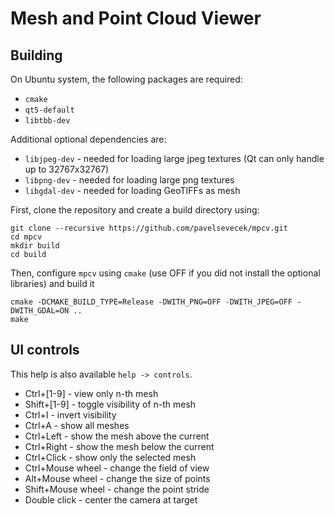 # Mesh and Point Cloud Viewer

## Building
On Ubuntu system, the following packages are required:
- `cmake`
- `qt5-default`
- `libtbb-dev`

Additional optional dependencies are:
- `libjpeg-dev`  - needed for loading large jpeg textures (Qt can only handle up to 32767x32767)
- `libpng-dev`   - needed for loading large png textures
- `libgdal-dev`  - needed for loading GeoTIFFs as mesh

First, clone the repository and create a build directory using:
```
git clone --recursive https://github.com/pavelsevecek/mpcv.git
cd mpcv
mkdir build
cd build
```

Then, configure `mpcv` using `cmake` (use OFF if you did not install the optional libraries) and build it
```
cmake -DCMAKE_BUILD_TYPE=Release -DWITH_PNG=OFF -DWITH_JPEG=OFF -DWITH_GDAL=ON ..
make
```

## UI controls
This help is also available `help -> controls`.
- Ctrl+[1-9] -  view only n-th mesh
- Shift+[1-9] - toggle visibility of n-th mesh
- Ctrl+I -      invert visibility
- Ctrl+A -      show all meshes
- Ctrl+Left -   show the mesh above the current
- Ctrl+Right -  show the mesh below the current
- Ctrl+Click -  show only the selected mesh
- Ctrl+Mouse wheel -   change the field of view
- Alt+Mouse wheel -    change the size of points
- Shift+Mouse wheel -  change the point stride
- Double click -       center the camera at target

